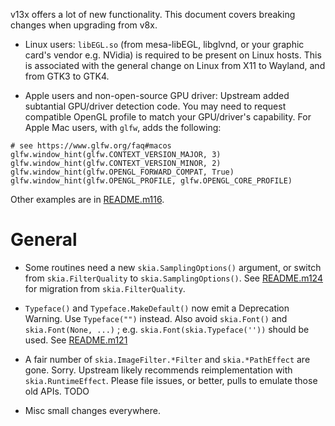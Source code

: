 v13x offers a lot of new functionality. This document covers breaking changes
when upgrading from v8x.

- Linux users: `libEGL.so` (from mesa-libEGL, libglvnd, or your graphic
  card's vendor e.g. NVidia) is required to be present on Linux hosts.
  This is associated with the general change on Linux from X11 to Wayland,
  and from GTK3 to GTK4.

- Apple users and non-open-source GPU driver: Upstream added subtantial
  GPU/driver detection code. You may need to request compatible OpenGL
  profile to match your GPU/driver's capability. For Apple Mac users,
  with `glfw`, adds the following:

```
# see https://www.glfw.org/faq#macos
glfw.window_hint(glfw.CONTEXT_VERSION_MAJOR, 3)
glfw.window_hint(glfw.CONTEXT_VERSION_MINOR, 2)
glfw.window_hint(glfw.OPENGL_FORWARD_COMPAT, True)
glfw.window_hint(glfw.OPENGL_PROFILE, glfw.OPENGL_CORE_PROFILE)
```

  Other examples are in [README.m116](relnotes/README.m116.md).

# General

- Some routines need a new `skia.SamplingOptions()` argument, or
  switch from `skia.FilterQuality` to `skia.SamplingOptions()`.
  See [README.m124](relnotes/README.m124.md) for migration from
  `skia.FilterQuality`.

- `Typeface()` and `Typeface.MakeDefault()` now emit a Deprecation Warning.
  Use `Typeface("")` instead. Also avoid `skia.Font()` and
  `skia.Font(None, ...)` ; e.g. `skia.Font(skia.Typeface(''))` should be used.
  See [README.m121](relnotes/README.m121.md)

- A fair number of `skia.ImageFilter.*Filter` and `skia.*PathEffect` are
  gone. Sorry. Upstream likely recommends reimplementation with `skia.RuntimeEffect`.
  Please file issues, or better, pulls to emulate those old APIs. TODO

- Misc small changes everywhere.
